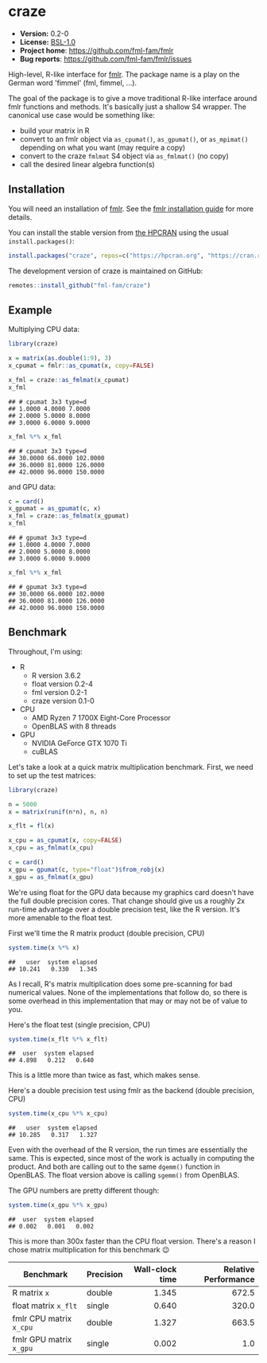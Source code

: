 # craze

* **Version:** 0.2-0
* **License:** [BSL-1.0](http://opensource.org/licenses/BSL-1.0)
* **Project home**: https://github.com/fml-fam/fmlr
* **Bug reports**: https://github.com/fml-fam/fmlr/issues


High-level, R-like interface for [fmlr](https://github.com/fml-fam/fmlr). The package name is a play on the German word 'fimmel' (fml, fimmel, ...).

The goal of the package is to give a move traditional R-like interface around fmlr functions and methods. It's basically just a shallow S4 wrapper. The canonical use case would be something like:

* build your matrix in R
* convert to an fmlr object via `as_cpumat()`, `as_gpumat()`, or `as_mpimat()` depending on what you want (may require a copy)
* convert to the craze `fmlmat` S4 object via `as_fmlmat()` (no copy)
* call the desired linear algebra function(s)


## Installation

You will need an installation of [fmlr](https://github.com/fml-fam/fmlr). See the [fmlr installation guide](https://fml-fam.github.io/fmlr/html/articles/01-installation.html) for more details.

You can install the stable version from [the HPCRAN](https://hpcran.org) using the usual `install.packages()`:

```r
install.packages("craze", repos=c("https://hpcran.org", "https://cran.rstudio.com"))
```

The development version of craze is maintained on GitHub:

```r
remotes::install_github("fml-fam/craze")
```



## Example

Multiplying CPU data:

```r
library(craze)

x = matrix(as.double(1:9), 3)
x_cpumat = fmlr::as_cpumat(x, copy=FALSE)

x_fml = craze::as_fmlmat(x_cpumat)
x_fml
```

    ## # cpumat 3x3 type=d
    ## 1.0000 4.0000 7.0000 
    ## 2.0000 5.0000 8.0000 
    ## 3.0000 6.0000 9.0000 

```r
x_fml %*% x_fml
```

    ## # cpumat 3x3 type=d
    ## 30.0000 66.0000 102.0000 
    ## 36.0000 81.0000 126.0000 
    ## 42.0000 96.0000 150.0000 

and GPU data:

```r
c = card()
x_gpumat = as_gpumat(c, x)
x_fml = craze::as_fmlmat(x_gpumat)
x_fml
```

    ## # gpumat 3x3 type=d 
    ## 1.0000 4.0000 7.0000 
    ## 2.0000 5.0000 8.0000 
    ## 3.0000 6.0000 9.0000 

```r
x_fml %*% x_fml
```

    ## # gpumat 3x3 type=d 
    ## 30.0000 66.0000 102.0000 
    ## 36.0000 81.0000 126.0000 
    ## 42.0000 96.0000 150.0000 



## Benchmark

Throughout, I'm using:

* R
    - R version 3.6.2
    - float version 0.2-4
    - fml version 0.2-1
    - craze version 0.1-0
* CPU
    - AMD Ryzen 7 1700X Eight-Core Processor
    - OpenBLAS with 8 threads
* GPU
    - NVIDIA GeForce GTX 1070 Ti
    - cuBLAS

Let's take a look at a quick matrix multiplication benchmark. First, we need to set up the test matrices:

```r
library(craze)

n = 5000
x = matrix(runif(n*n), n, n)

x_flt = fl(x)

x_cpu = as_cpumat(x, copy=FALSE)
x_cpu = as_fmlmat(x_cpu)

c = card()
x_gpu = gpumat(c, type="float")$from_robj(x)
x_gpu = as_fmlmat(x_gpu)
```

We're using float for the GPU data because my graphics card doesn't have the full double precision cores. That change should give us a roughly 2x run-time advantage over a double precision test, like the R version. It's more amenable to the float test.

First we'll time the R matrix product (double precision, CPU)

```r
system.time(x %*% x)
```

    ##   user  system elapsed 
    ## 10.241   0.330   1.345

As I recall, R's matrix multiplication does some pre-scanning for bad numerical values. None of the implementations that follow do, so there is some overhead in this implementation that may or may not be of value to you.

Here's the float test (single precision, CPU)

```r
system.time(x_flt %*% x_flt)
```

    ##  user  system elapsed 
    ## 4.898   0.212   0.640 

This is a little more than twice as fast, which makes sense.

Here's a double precision test using fmlr as the backend (double precision, CPU)

```r
system.time(x_cpu %*% x_cpu)
```

    ##   user  system elapsed 
    ## 10.285   0.317   1.327 

Even with the overhead of the R version, the run times are essentially the same. This is expected, since most of the work is actually in computing the product. And both are calling out to the same `dgemm()` function in OpenBLAS. The float version above is calling `sgemm()` from OpenBLAS.

The GPU numbers are pretty different though:

```r
system.time(x_gpu %*% x_gpu)
```

    ##  user  system elapsed 
    ## 0.002   0.001   0.002

This is more than 300x faster than the CPU float version. There's a reason I chose matrix multiplication for this benchmark 😉


| Benchmark | Precision | Wall-clock time | Relative Performance |
|-----------|-----------|----------------:|---------------------:|
| R matrix `x` | double | 1.345 | 672.5 |
| float matrix `x_flt` | single | 0.640 | 320.0 |
| fmlr CPU matrix `x_cpu` | double | 1.327 | 663.5 |
| fmlr GPU matrix `x_gpu` | single | 0.002 | 1.0 |
